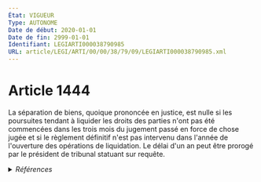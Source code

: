 ```yaml
---
État: VIGUEUR
Type: AUTONOME
Date de début: 2020-01-01
Date de fin: 2999-01-01
Identifiant: LEGIARTI000038790985
URL: article/LEGI/ARTI/00/00/38/79/09/LEGIARTI000038790985.xml
---
```


<h1>Article 1444</h1>

La séparation de biens, quoique prononcée en justice, est nulle si les
poursuites tendant à liquider les droits des parties n'ont pas été commencées
dans les trois mois du jugement passé en force de chose jugée et si le règlement
définitif n'est pas intervenu dans l'année de l'ouverture des opérations de
liquidation. Le délai d'un an peut être prorogé par le président de tribunal
statuant sur requête.


<details>
  <summary><em>Références</em></summary>

  <h2>Articles faisant référence à l'article</h2>
  
  <ul>
    <li>
      <a href="https://legal.tricoteuses.fr//redirection/LEGIARTI000038778237?vers=git&vers=legifrance">Ordonnance n° 2019-738 du 17 juillet 2019 prise en application de l'article 28 de la loi n° 2019-222 du 23 mars 2019 de programmation 2018-2022 et de réforme pour la justice - article 2 ENTIEREMENT_MODIF</a> MODIFIE source
    </li>
  </ul>
  
  <h2>Références faites par l'article</h2>
  
  <ul>
    <li>
      1924-11-18 CITATION cible <a href="https://legal.tricoteuses.fr//redirection/LEGIARTI000006285641?vers=git&vers=legifrance">Décret du 18 novembre 1924 relatif à la tenue du livre foncier dans les départements du Bas-Rhin, du Haut-Rhin et de la Moselle - article 41 AUTONOME ABROGE, en vigueur du 2005-05-28 au 2009-10-10</a>
    </li>
    <li>
      1942-01-19 CITATION cible <a href="https://legal.tricoteuses.fr//redirection/LEGIARTI000006493761?vers=git&vers=legifrance">Loi du 19 janvier 1942 relative aux biens mis sous séquestre en conséquence d'une mesure de sûreté générale. - article 13 AUTONOME ABROGE, en vigueur du 1942-03-10 au 2007-12-22</a>
    </li>
    <li>
      1965-07-13 CODIFICATION source <a href="https://legal.tricoteuses.fr//redirection/JORFTEXT000000503950?vers=git&vers=legifrance">Loi n°65-570 du 13 juillet 1965 PORTANT REFORME DES REGIMES MATRIMONIAUX</a>
    </li>
    <li>
      2009-10-07 CITATION cible <a href="https://legal.tricoteuses.fr//redirection/LEGIARTI000021126233?vers=git&vers=legifrance">Décret n° 2009-1193 du 7 octobre 2009 relatif au livre foncier et à son informatisation dans les départements du Bas-Rhin, du Haut-Rhin et de la Moselle - article 73 AUTONOME VIGUEUR, en vigueur depuis le 2009-10-10</a>
    </li>
    <li>
      2019-07-17 CITATION cible <a href="https://legal.tricoteuses.fr//redirection/LEGIARTI000038778283?vers=git&vers=legifrance">Ordonnance n° 2019-738 du 17 juillet 2019 prise en application de l'article 28 de la loi n° 2019-222 du 23 mars 2019 de programmation 2018-2022 et de réforme pour la justice - article 29 PARTIELLEMENT_MODIF VIGUEUR_DIFF, en vigueur depuis le 2020-01-01</a>
    </li>
    <li>
      2019-07-17 MODIFIE cible <a href="https://legal.tricoteuses.fr//redirection/LEGIARTI000038778237?vers=git&vers=legifrance">Ordonnance n° 2019-738 du 17 juillet 2019 prise en application de l'article 28 de la loi n° 2019-222 du 23 mars 2019 de programmation 2018-2022 et de réforme pour la justice - article 2 ENTIEREMENT_MODIF</a>
    </li>
  </ul>
</details>
